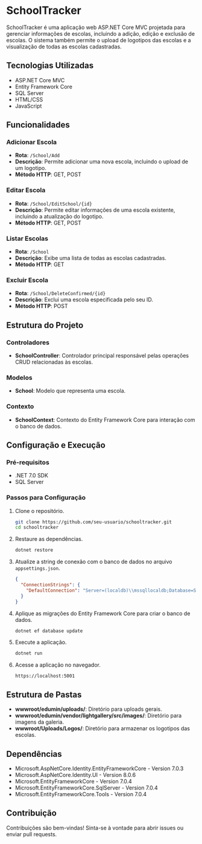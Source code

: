 # SchoolTracker

SchoolTracker é uma aplicação web ASP.NET Core MVC projetada para gerenciar informações de escolas, incluindo a adição, edição e exclusão de escolas. O sistema também permite o upload de logotipos das escolas e a visualização de todas as escolas cadastradas.

## Tecnologias Utilizadas

- ASP.NET Core MVC
- Entity Framework Core
- SQL Server
- HTML/CSS
- JavaScript

## Funcionalidades

### Adicionar Escola

- **Rota**: `/School/Add`
- **Descrição**: Permite adicionar uma nova escola, incluindo o upload de um logotipo.
- **Método HTTP**: GET, POST

### Editar Escola

- **Rota**: `/School/EditSchool/{id}`
- **Descrição**: Permite editar informações de uma escola existente, incluindo a atualização do logotipo.
- **Método HTTP**: GET, POST

### Listar Escolas

- **Rota**: `/School`
- **Descrição**: Exibe uma lista de todas as escolas cadastradas.
- **Método HTTP**: GET

### Excluir Escola

- **Rota**: `/School/DeleteConfirmed/{id}`
- **Descrição**: Exclui uma escola especificada pelo seu ID.
- **Método HTTP**: POST

## Estrutura do Projeto

### Controladores

- **SchoolController**: Controlador principal responsável pelas operações CRUD relacionadas às escolas.

### Modelos

- **School**: Modelo que representa uma escola.

### Contexto

- **SchoolContext**: Contexto do Entity Framework Core para interação com o banco de dados.

## Configuração e Execução

### Pré-requisitos

- .NET 7.0 SDK
- SQL Server

### Passos para Configuração

1. Clone o repositório.
   ```bash
   git clone https://github.com/seu-usuario/schooltracker.git
   cd schooltracker
   ```

2. Restaure as dependências.
   ```bash
   dotnet restore
   ```

3. Atualize a string de conexão com o banco de dados no arquivo `appsettings.json`.
   ```json
   {
     "ConnectionStrings": {
       "DefaultConnection": "Server=(localdb)\\mssqllocaldb;Database=SchoolTracker;Trusted_Connection=True;MultipleActiveResultSets=true"
     }
   }
   ```

4. Aplique as migrações do Entity Framework Core para criar o banco de dados.
   ```bash
   dotnet ef database update
   ```

5. Execute a aplicação.
   ```bash
   dotnet run
   ```

6. Acesse a aplicação no navegador.
   ```url
   https://localhost:5001
   ```

## Estrutura de Pastas

- **wwwroot/edumin/uploads/**: Diretório para uploads gerais.
- **wwwroot/edumin/vendor/lightgallery/src/images/**: Diretório para imagens da galeria.
- **wwwroot/Uploads/Logos/**: Diretório para armazenar os logotipos das escolas.

## Dependências

- Microsoft.AspNetCore.Identity.EntityFrameworkCore - Version 7.0.3
- Microsoft.AspNetCore.Identity.UI - Version 8.0.6
- Microsoft.EntityFrameworkCore - Version 7.0.4
- Microsoft.EntityFrameworkCore.SqlServer - Version 7.0.4
- Microsoft.EntityFrameworkCore.Tools - Version 7.0.4

## Contribuição

Contribuições são bem-vindas! Sinta-se à vontade para abrir issues ou enviar pull requests.
